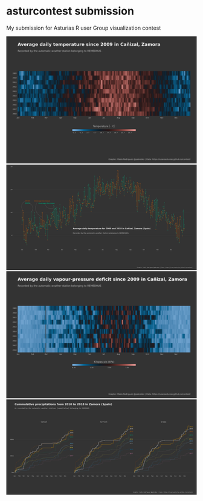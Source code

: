 # asturcontest submission
My submission for Asturias R user Group visualization contest

![avgDaily](https://github.com/pabrodez/rusersasturias-contest-submission/blob/main/avg_temp_day.png)
![avgDaily2](https://github.com/pabrodez/rusersasturias-contest-submission/blob/main/avg_temp_plot2.png)
![vpd](https://github.com/pabrodez/rusersasturias-contest-submission/blob/main/avg_vpd_day.png)
![cummul](https://github.com/pabrodez/rusersasturias-contest-submission/blob/main/cummu_prec_plot.png)
